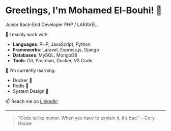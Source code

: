 # Greetings, I'm Mohamed El-Bouhi! 👋

Junior Back-End Developer PHP / LARAVEL.

💼 I mainly work with:
- **Languages**: PHP, JavaScript, Python
- **Frameworks**: Laravel, Express.js, Django
- **Databases**: MySQL, MongoDB
- **Tools**: Git, Postman, Docker, VS Code

🚀 I'm currently learning:
- Docker 🐳
- Redis 🔴
- System Design 📐

📫 Reach me on [LinkedIn](https://www.linkedin.com/in/mohamed-el-bouhi-34047127a)

---

> "Code is like humor. When you have to explain it, it’s bad." – Cory House
